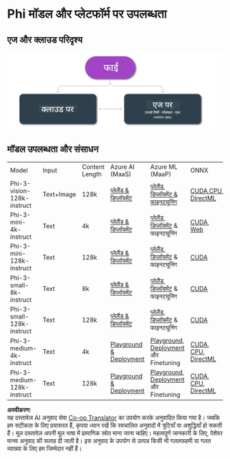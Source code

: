 <!--
CO_OP_TRANSLATOR_METADATA:
{
  "original_hash": "777aa0ff38fceecc29a00834f2f7a2f0",
  "translation_date": "2025-05-08T06:19:23+00:00",
  "source_file": "md/01.Introduction/01/01.Edgeandcloud.md",
  "language_code": "hi"
}
-->
# Phi मॉडल और प्लेटफॉर्म पर उपलब्धता

## एज और क्लाउड परिदृश्य

![EdgeCloud](../../../../../translated_images/01.phiedgecloud.8bf97c622feae80b00fd3ae03fb6cdacfc4f26d0e1a1dcfa4e278abbb8ac22e2.hi.png)

## मॉडल उपलब्धता और संसाधन

| | | | | | | | | |
|-|-|-|-|-|-|-|-|-|
|Model|Input|Content Length|Azure AI (MaaS)|Azure ML (MaaP)|ONNX|Hugging Face|Ollama|Nvidia NIM|
|Phi-3-vision-128k-instruct|Text+Image|128k|[प्लेलैंड & डिप्लॉयमेंट](https://ai.azure.com/explore/models/Phi-3-vision-128k-instruct/version/2/registry/azureml)|[प्लेलैंड, डिप्लॉयमेंट & फाइनट्यूनिंग](https://ml.azure.com/registries/azureml/models/Phi-3-vision-128k-instruct/version/2)|[CUDA](https://huggingface.co/microsoft/Phi-3-vision-128k-instruct-onnx-cuda/tree/main),[CPU](https://huggingface.co/microsoft/Phi-3-vision-128k-instruct-onnx-cpu/tree/main), [DirectML](https://huggingface.co/microsoft/Phi-3-vision-128k-instruct-onnx-directml/tree/main)|[डाउनलोड](https://huggingface.co/microsoft/Phi-3-vision-128k-instruct)|-NA-|[NIM APIs](https://build.nvidia.com/microsoft/phi-3-vision-128k-instruct)|
|Phi-3-mini-4k-instruct|Text|4k|[प्लेलैंड & डिप्लॉयमेंट](https://aka.ms/phi3-mini-4k-azure-ml)|[प्लेलैंड, डिप्लॉयमेंट](https://aka.ms/phi3-mini-4k-azure-ml) & फाइनट्यूनिंग|[CUDA](https://huggingface.co/microsoft/Phi-3-mini-4k-instruct-onnx), [Web](https://huggingface.co/microsoft/Phi-3-mini-4k-instruct-onnx)|[प्लेलैंड & डाउनलोड](https://huggingface.co/chat/models/microsoft/Phi-3-mini-4k-instruct)|[GGUF](https://huggingface.co/microsoft/Phi-3-mini-4k-instruct-gguf)|[NIM APIs](https://build.nvidia.com/microsoft/phi-3-mini-4k)|
|Phi-3-mini-128k-instruct|Text|128k|[प्लेलैंड & डिप्लॉयमेंट](https://ai.azure.com/explore/models/Phi-3-mini-128k-instruct/version/9/registry/azureml)|[प्लेलैंड, डिप्लॉयमेंट](https://ai.azure.com/explore/models/Phi-3-mini-128k-instruct/version/9/registry/azureml) & फाइनट्यूनिंग|[CUDA](https://huggingface.co/microsoft/Phi-3-mini-128k-instruct-onnx)|[डाउनलोड](https://huggingface.co/microsoft/Phi-3-mini-128k-instruct-onnx)|-NA-|[NIM APIs](https://build.nvidia.com/microsoft/phi-3-mini)|
|Phi-3-small-8k-instruct|Text|8k|[प्लेलैंड & डिप्लॉयमेंट](https://ml.azure.com/registries/azureml/models/Phi-3-small-8k-instruct/version/2)|[प्लेलैंड, डिप्लॉयमेंट](https://ai.azure.com/explore/models/Phi-3-small-8k-instruct/version/2/registry/azureml) & फाइनट्यूनिंग|[CUDA](https://huggingface.co/microsoft/Phi-3-small-8k-instruct-onnx-cuda)|[डाउनलोड](https://huggingface.co/microsoft/Phi-3-small-8k-instruct-onnx-cuda)|-NA-|[NIM APIs](https://build.nvidia.com/microsoft/phi-3-small-8k-instruct?docker=false)|
|Phi-3-small-128k-instruct|Text|128k|[प्लेलैंड & डिप्लॉयमेंट](https://ai.azure.com/explore/models/Phi-3-small-128k-instruct/version/2/registry/azureml)|[प्लेलैंड, डिप्लॉयमेंट](https://ml.azure.com/registries/azureml/models/Phi-3-small-128k-instruct/version/2) & फाइनट्यूनिंग|[CUDA](https://huggingface.co/microsoft/Phi-3-medium-128k-instruct-onnx-cuda)|[डाउनलोड](https://huggingface.co/microsoft/Phi-3-small-128k-instruct)|-NA-|[NIM APIs](https://build.nvidia.com/microsoft/phi-3-small-128k-instruct?docker=false)|
|Phi-3-medium-4k-instruct|Text|4k|[Playground & Deployment](https://huggingface.co/microsoft/Phi-3-medium-4k-instruct)|[Playground, Deployment](https://ml.azure.com/registries/azureml/models/Phi-3-medium-4k-instruct/version/2) और Finetuning|[CUDA](https://huggingface.co/microsoft/Phi-3-medium-4k-instruct-onnx-cuda/tree/main), [CPU](https://huggingface.co/microsoft/Phi-3-medium-4k-instruct-onnx-cpu/tree/main), [DirectML](https://huggingface.co/microsoft/Phi-3-medium-4k-instruct-onnx-directml/tree/main)|[Download](https://huggingface.co/microsoft/Phi-3-medium-4k-instruct)|-NA-|[NIM APIs](https://build.nvidia.com/microsoft/phi-3-medium-4k-instruct?docker=false)|
|Phi-3-medium-128k-instruct|Text|128k|[Playground & Deployment](https://ai.azure.com/explore/models/Phi-3-medium-128k-instruct/version/2)|[Playground, Deployment](https://ml.azure.com/registries/azureml/models/Phi-3-medium-128k-instruct/version/2) और Finetuning|[CUDA](https://huggingface.co/microsoft/Phi-3-medium-128k-instruct-onnx-cuda/tree/main), [CPU](https://huggingface.co/microsoft/Phi-3-medium-128k-instruct-onnx-cpu/tree/main), [DirectML](https://huggingface.co/microsoft/Phi-3-medium-128k-instruct-onnx-directml/tree/main)|[Download](https://huggingface.co/microsoft/Phi-3-medium-128k-instruct)|-NA-|-NA-|

**अस्वीकरण**:  
यह दस्तावेज़ AI अनुवाद सेवा [Co-op Translator](https://github.com/Azure/co-op-translator) का उपयोग करके अनुवादित किया गया है। जबकि हम सटीकता के लिए प्रयासरत हैं, कृपया ध्यान रखें कि स्वचालित अनुवादों में त्रुटियाँ या अशुद्धियाँ हो सकती हैं। मूल दस्तावेज़ अपनी मूल भाषा में प्रामाणिक स्रोत माना जाना चाहिए। महत्वपूर्ण जानकारी के लिए, पेशेवर मानव अनुवाद की सलाह दी जाती है। इस अनुवाद के उपयोग से उत्पन्न किसी भी गलतफहमी या गलत व्याख्या के लिए हम जिम्मेदार नहीं हैं।